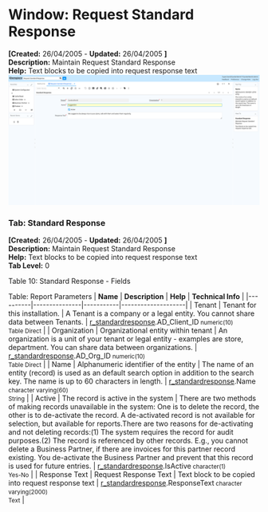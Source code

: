 # Window: Request Standard Response

**[Created:** 26/04/2005 - **Updated:** 26/04/2005 **]**  
**Description:** Maintain Request Standard Response  
**Help:** Text blocks to be copied into request response text  
![](/img/docs/manual/RequestStandardResponse-Window_iDempiere_v12.0.0.png)

### Tab: Standard Response

**[Created:** 26/04/2005 - **Updated:** 26/04/2005 **]**   
**Description:** Maintain Request Standard Response  
**Help:** Text blocks to be copied into request response text  
**Tab Level:** 0

Table 10: Standard Response - Fields 

Table: Report Parameters
| **Name** | **Description** | **Help** | **Technical Info** |
|----------|---------------|-----------|--------------------|
| Tenant | Tenant for this installation. | A Tenant is a company or a legal entity. You cannot share data between Tenants. | [r_standardresponse](https://idempiere-schemaspy.muriloht.com/adempiere/tables/r_standardresponse.html).AD_Client_ID<small> numeric(10) <br/> Table Direct</small> | 
| Organization | Organizational entity within tenant | An organization is a unit of your tenant or legal entity - examples are store, department. You can share data between organizations. | [r_standardresponse](https://idempiere-schemaspy.muriloht.com/adempiere/tables/r_standardresponse.html).AD_Org_ID<small> numeric(10) <br/> Table Direct</small> | 
| Name | Alphanumeric identifier of the entity | The name of an entity (record) is used as an default search option in addition to the search key. The name is up to 60 characters in length. | [r_standardresponse](https://idempiere-schemaspy.muriloht.com/adempiere/tables/r_standardresponse.html).Name<small> character varying(60) <br/> String</small> | 
| Active | The record is active in the system | There are two methods of making records unavailable in the system: One is to delete the record, the other is to de-activate the record. A de-activated record is not available for selection, but available for reports.There are two reasons for de-activating and not deleting records:(1) The system requires the record for audit purposes.(2) The record is referenced by other records. E.g., you cannot delete a Business Partner, if there are invoices for this partner record existing. You de-activate the Business Partner and prevent that this record is used for future entries. | [r_standardresponse](https://idempiere-schemaspy.muriloht.com/adempiere/tables/r_standardresponse.html).IsActive<small> character(1) <br/> Yes-No</small> | 
| Response Text | Request Response Text | Text block to be copied into request response text | [r_standardresponse](https://idempiere-schemaspy.muriloht.com/adempiere/tables/r_standardresponse.html).ResponseText<small> character varying(2000) <br/> Text</small> | 


